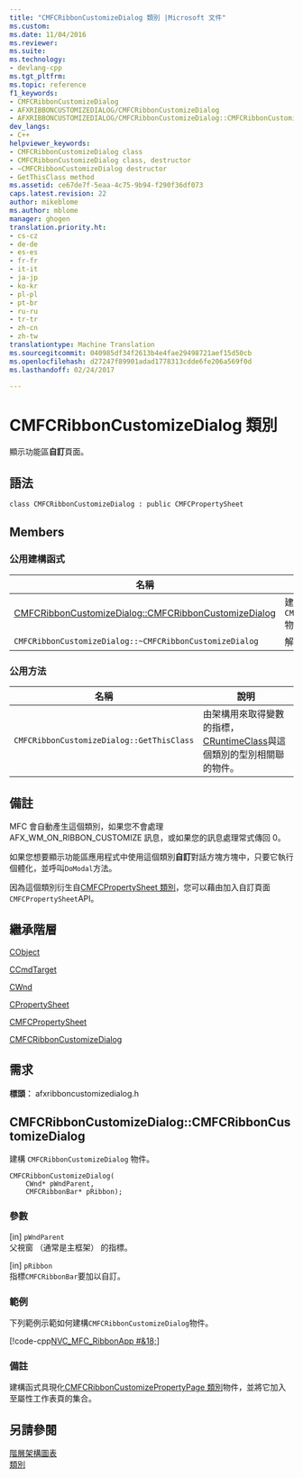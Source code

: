 ```yaml
---
title: "CMFCRibbonCustomizeDialog 類別 |Microsoft 文件"
ms.custom: 
ms.date: 11/04/2016
ms.reviewer: 
ms.suite: 
ms.technology:
- devlang-cpp
ms.tgt_pltfrm: 
ms.topic: reference
f1_keywords:
- CMFCRibbonCustomizeDialog
- AFXRIBBONCUSTOMIZEDIALOG/CMFCRibbonCustomizeDialog
- AFXRIBBONCUSTOMIZEDIALOG/CMFCRibbonCustomizeDialog::CMFCRibbonCustomizeDialog
dev_langs:
- C++
helpviewer_keywords:
- CMFCRibbonCustomizeDialog class
- CMFCRibbonCustomizeDialog class, destructor
- ~CMFCRibbonCustomizeDialog destructor
- GetThisClass method
ms.assetid: ce67de7f-5eaa-4c75-9b94-f290f36df073
caps.latest.revision: 22
author: mikeblome
ms.author: mblome
manager: ghogen
translation.priority.ht:
- cs-cz
- de-de
- es-es
- fr-fr
- it-it
- ja-jp
- ko-kr
- pl-pl
- pt-br
- ru-ru
- tr-tr
- zh-cn
- zh-tw
translationtype: Machine Translation
ms.sourcegitcommit: 040985df34f2613b4e4fae29498721aef15d50cb
ms.openlocfilehash: d27247f89901adad1778313cdde6fe206a569f0d
ms.lasthandoff: 02/24/2017

---
```

# <a name="cmfcribboncustomizedialog-class"></a>CMFCRibbonCustomizeDialog 類別
顯示功能區**自訂**頁面。  
  
## <a name="syntax"></a>語法  
  
```  
class CMFCRibbonCustomizeDialog : public CMFCPropertySheet  
```  
  
## <a name="members"></a>Members  
  
### <a name="public-constructors"></a>公用建構函式  
  
|名稱|說明|  
|----------|-----------------|  
|[CMFCRibbonCustomizeDialog::CMFCRibbonCustomizeDialog](#cmfcribboncustomizedialog)|建構 `CMFCRibbonCustomizeDialog` 物件。|  
|`CMFCRibbonCustomizeDialog::~CMFCRibbonCustomizeDialog`|解構函式。|  
  
### <a name="public-methods"></a>公用方法  
  
|名稱|說明|  
|----------|-----------------|  
|`CMFCRibbonCustomizeDialog::GetThisClass`|由架構用來取得變數的指標， [CRuntimeClass](../../mfc/reference/cruntimeclass-structure.md)與這個類別的型別相關聯的物件。|  
  
## <a name="remarks"></a>備註  
 MFC 會自動產生這個類別，如果您不會處理 AFX_WM_ON_RIBBON_CUSTOMIZE 訊息，或如果您的訊息處理常式傳回 0。  
  
 如果您想要顯示功能區應用程式中使用這個類別**自訂**對話方塊方塊中，只要它執行個體化，並呼叫`DoModal`方法。  
  
 因為這個類別衍生自[CMFCPropertySheet 類別](../../mfc/reference/cmfcpropertysheet-class.md)，您可以藉由加入自訂頁面`CMFCPropertySheet`API。  
  
## <a name="inheritance-hierarchy"></a>繼承階層  
 [CObject](../../mfc/reference/cobject-class.md)  
  
 [CCmdTarget](../../mfc/reference/ccmdtarget-class.md)  
  
 [CWnd](../../mfc/reference/cwnd-class.md)  
  
 [CPropertySheet](../../mfc/reference/cpropertysheet-class.md)  
  
 [CMFCPropertySheet](../../mfc/reference/cmfcpropertysheet-class.md)  
  
 [CMFCRibbonCustomizeDialog](../../mfc/reference/cmfcribboncustomizedialog-class.md)  
  
## <a name="requirements"></a>需求  
 **標頭︰** afxribboncustomizedialog.h  
  
##  <a name="cmfcribboncustomizedialog"></a>CMFCRibbonCustomizeDialog::CMFCRibbonCustomizeDialog  
 建構 `CMFCRibbonCustomizeDialog` 物件。  
  
```  
CMFCRibbonCustomizeDialog(
    CWnd* pWndParent,  
    CMFCRibbonBar* pRibbon);
```  
  
### <a name="parameters"></a>參數  
 [in] `pWndParent`  
 父視窗 （通常是主框架） 的指標。  
  
 [in] `pRibbon`  
 指標`CMFCRibbonBar`要加以自訂。  
  
### <a name="example"></a>範例  
 下列範例示範如何建構`CMFCRibbonCustomizeDialog`物件。  
  
 [!code-cpp[NVC_MFC_RibbonApp #&18;](../../mfc/reference/codesnippet/cpp/cmfcribboncustomizedialog-class_1.cpp)]  
  
### <a name="remarks"></a>備註  
 建構函式具現化[CMFCRibbonCustomizePropertyPage 類別](../../mfc/reference/cmfcribboncustomizepropertypage-class.md)物件，並將它加入至屬性工作表頁的集合。  
  
## <a name="see-also"></a>另請參閱  
 [階層架構圖表](../../mfc/hierarchy-chart.md)   
 [類別](../../mfc/reference/mfc-classes.md)


